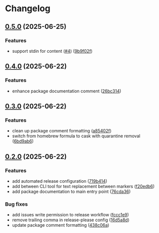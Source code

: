 # Changelog

## [0.5.0](https://github.com/staticaland/between/compare/v0.4.0...v0.5.0) (2025-06-25)


### Features

* support stdin for content ([#4](https://github.com/staticaland/between/issues/4)) ([9b9f02f](https://github.com/staticaland/between/commit/9b9f02fb74fccbf6fcce3e3e4afefd7883b8b056))

## [0.4.0](https://github.com/staticaland/between/compare/v0.3.0...v0.4.0) (2025-06-22)


### Features

* enhance package documentation comment ([26bc314](https://github.com/staticaland/between/commit/26bc31463cc4436a01b87b29aee6e67a66be93c0))

## [0.3.0](https://github.com/staticaland/between/compare/v0.2.0...v0.3.0) (2025-06-22)


### Features

* clean up package comment formatting ([a85402f](https://github.com/staticaland/between/commit/a85402f76c48a51661e90a1d4d4d0bbb8f5e136d))
* switch from homebrew formula to cask with quarantine removal ([6bd9ab6](https://github.com/staticaland/between/commit/6bd9ab66400042737c97518dce46bc3073e9d0ee))

## [0.2.0](https://github.com/staticaland/between/compare/v0.1.0...v0.2.0) (2025-06-22)


### Features

* add automated release configuration ([719b414](https://github.com/staticaland/between/commit/719b41410069deca6b222d4b12f1c75f08aca7f4))
* add between CLI tool for text replacement between markers ([f20edb6](https://github.com/staticaland/between/commit/f20edb6f1757e91565e67ce0477d281d7da36b88))
* add package documentation to main entry point ([76cda36](https://github.com/staticaland/between/commit/76cda364c2b5f9b04f10bc73ff60306a8207ed6c))


### Bug fixes

* add issues write permission to release workflow ([fccc1e9](https://github.com/staticaland/between/commit/fccc1e9ed15cad4013315799075df64e44c58105))
* remove trailing comma in release-please config ([16d5a8d](https://github.com/staticaland/between/commit/16d5a8ddc4cf0618e3461e3d931d574bef9223bd))
* update package comment formatting ([438c06a](https://github.com/staticaland/between/commit/438c06a75b70a2c0c753fe727fc89ddaa567c7a3))
